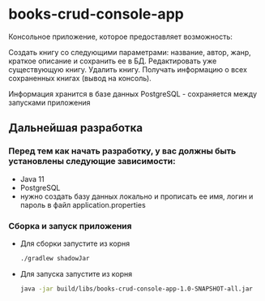 # books-crud-console-app
Консольное приложение, которое предоставляет возможность:

Создать книгу со следующими параметрами: название, автор, жанр, краткое описание и сохранить ее в БД.
Редактировать уже существующую книгу.
Удалить книгу.
Получать информацию о всех сохраненных книгах (вывод на консоль).

Информация хранится в базе данных PostgreSQL - сохраняется между запусками приложения


## Дальнейшая разработка
### Перед тем как начать разработку, у вас должны быть установлены следующие зависимости:
- Java 11
- PostgreSQL
- нужно создать базу данных локально и прописать ее имя, логин и пароль в файл application.properties

### Сборка и запуск приложения
- Для сборки запустите из корня
  ```bash
  ./gradlew shadowJar

- Для запуска запустите из корня
  ```bash
  java -jar build/libs/books-crud-console-app-1.0-SNAPSHOT-all.jar